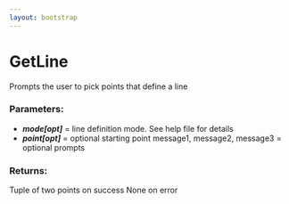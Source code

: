 ```yaml
---
layout: bootstrap
---
```


# GetLine

Prompts the user to pick points that define a line
        

### Parameters:

- ***mode[opt]*** = line definition mode. See help file for details
- ***point[opt]*** = optional starting point
message1, message2, message3 = optional prompts
        

### Returns:


Tuple of two points on success
None on error
        
